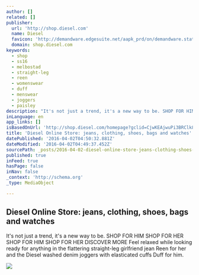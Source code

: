 ```yaml
---
author: []
related: []
publisher:
  url: 'http://shop.diesel.com'
  name: Diesel
  favicon: 'http://demandware.edgesuite.net/aapk_prd/on/demandware.static/Sites-DieselUS-Site/-/default/dwcd3a5946/images/icons/favicons/favicon.ico'
  domain: shop.diesel.com
keywords:
  - shop
  - ss16
  - melbostad
  - straight-leg
  - reen
  - womenswear
  - duff
  - menswear
  - joggers
  - paisley
description: "It's not just a trend, it's a new way to be. SHOP FOR HIM SHOP FOR HER SHOP FOR HIM SHOP FOR HER DISCOVER MORE Feel relaxed while looking ready for anything in the flattering straight-leg girlfriend jean Reen for her and the Diesel washed denim joggers with elasticated cuffs Duff for him."
inLanguage: en
app_links: []
isBasedOnUrl: 'http://shop.diesel.com/homepage?gclid=CjwKEAjwuPi3BRClk8TyyMLloxgSJAAC0Xsjqz4PtVvOEOJHtsySXhPU-4_e2xwld5PKwpkdyV4ELhoCccXw_wcB&gclsrc=aw.ds'
title: 'Diesel Online Store: jeans, clothing, shoes, bags and watches'
datePublished: '2016-04-02T04:50:32.881Z'
dateModified: '2016-04-02T04:49:37.452Z'
sourcePath: _posts/2016-04-02-diesel-online-store-jeans-clothing-shoes-bags-and-watche.md
published: true
inFeed: true
hasPage: false
inNav: false
_context: 'http://schema.org'
_type: MediaObject

---
```

<article style=""><h1>Diesel Online Store: jeans, clothing, shoes, bags and watches</h1><p>It's not just a trend, it's a new way to be. SHOP FOR HIM SHOP FOR HER SHOP FOR HIM SHOP FOR HER DISCOVER MORE Feel relaxed while looking ready for anything in the flattering straight-leg girlfriend jean Reen for her and the Diesel washed denim joggers with elasticated cuffs Duff for him.</p><img src="http://demandware.edgesuite.net/sits_pod26/dw/image/v2/AAPK_PRD/on/demandware.static/-/Sites-diesel-master-catalog/default/dwb741a861/images/large/00SFEX_0GAEQ_900_F.jpg?sw=230&amp;sh=345" /></article>